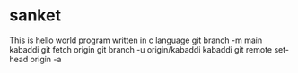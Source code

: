 # sanket
This is hello world program written in c language
git branch -m main kabaddi
git fetch origin
git branch -u origin/kabaddi kabaddi
git remote set-head origin -a
